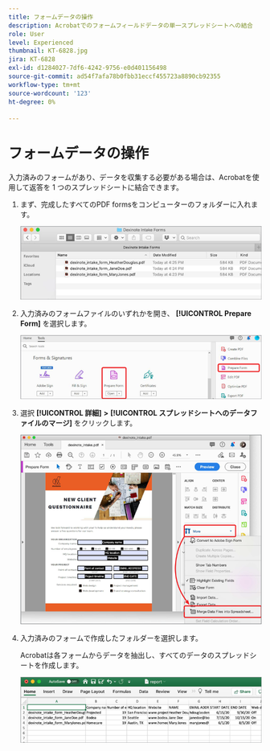 ```yaml
---
title: フォームデータの操作
description: Acrobatでのフォームフィールドデータの単一スプレッドシートへの結合
role: User
level: Experienced
thumbnail: KT-6828.jpg
jira: KT-6828
exl-id: d1284027-7df6-4242-9756-e0d401156498
source-git-commit: ad54f7afa78b0fbb31eccf455723a8890cb92355
workflow-type: tm+mt
source-wordcount: '123'
ht-degree: 0%

---
```


# フォームデータの操作

入力済みのフォームがあり、データを収集する必要がある場合は、Acrobatを使用して返答を 1 つのスプレッドシートに結合できます。

1. まず、完成したすべてのPDF formsをコンピューターのフォルダーに入れます。

   ![フォームデータステップ 1](../assets/FormData_1.png)

1. 入力済みのフォームファイルのいずれかを開き、 **[!UICONTROL Prepare Form]** を選択します。

   ![フォームデータステップ 2](../assets/FormData_2.png)

1. 選択 **[!UICONTROL 詳細]** **>** **[!UICONTROL スプレッドシートへのデータファイルのマージ]** をクリックします。

   ![フォームデータステップ 3](../assets/FormData_3.png)

1. 入力済みのフォームで作成したフォルダーを選択します。

   Acrobatは各フォームからデータを抽出し、すべてのデータのスプレッドシートを作成します。

   ![フォームデータステップ 4](../assets/FormData_4.png)
